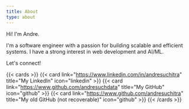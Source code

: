 ```yaml
---
title: About
type: about
---
```


Hi! I'm Andre.

I'm a software engineer with a passion for building scalable and efficient systems. I have a strong interest in web development and AI/ML.

Let's connect!

{{< cards >}}
    {{< card link="https://www.linkedin.com/in/andresuchitra" title="My LinkedIn" icon="linkedin" >}}
    {{< card link="https://www.github.com/andresuchdata" title="My GitHub" icon="github" >}}
    {{< card link="https://www.github.com/andresuchitra" title="My old GitHub (not recoverable)" icon="github" >}}
{{< /cards >}}

